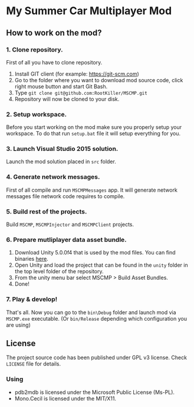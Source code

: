 # My Summer Car Multiplayer Mod

## How to work on the mod?

### 1. Clone repository.

First of all you have to clone repository.

1. Install GIT client (for example: https://git-scm.com)
2. Go to the folder where you want to download mod source code, click right mouse button and start Git Bash.
3. Type `git clone git@github.com:RootKiller/MSCMP.git`
4. Repository will now be cloned to your disk.

### 2. Setup workspace.

Before you start working on the mod make sure you properly setup your workspace. To do that run `setup.bat` file it will setup everything for you.

### 3. Launch Visual Studio 2015 solution.

Launch the mod solution placed in `src` folder.

### 4. Generate network messages.

First of all compile and run `MSCMPMessages` app. It will generate network messages file network code requires to compile.

### 5. Build rest of the projects.

Build `MSCMP`, `MSCMPInjector` and `MSCMPClient` projects.

### 6. Prepare mutliplayer data asset bundle.

1. Download Unity 5.0.0f4 that is used by the mod files. You can find binaries [here](https://unity3d.com/get-unity/download/archive).
2. Open Unity and load the project that can be found in the `unity` folder in the top level folder of the repository.
3. From the unity menu bar select MSCMP > Build Asset Bundles.
4. Done!

### 7. Play & develop!

That's all. Now you can go to the `bin\Debug` folder and launch mod via `MSCMP.exe` executable. (Or `bin/Release` depending which configuration you are using)

## License

The project source code has been published under GPL v3 license. Check `LICENSE` file for details.

### Using

* pdb2mdb is licensed under the Microsoft Public License (Ms-PL).
* Mono.Cecil is licensed under the MIT/X11.
